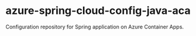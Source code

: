 # azure-spring-cloud-config-java-aca
Configuration repository for Spring application on Azure Container Apps.

